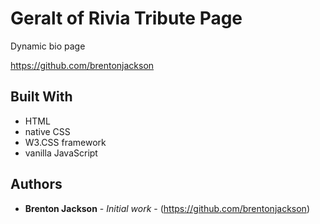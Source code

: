 # Geralt of Rivia Tribute Page

Dynamic bio page

https://github.com/brentonjackson


## Built With

* HTML
* native CSS
* W3.CSS framework
* vanilla JavaScript


## Authors

* **Brenton Jackson** - *Initial work* - (https://github.com/brentonjackson)

<!-- Read more about Geralt on his [Wiki](https://witcher.fandom.com/wiki/Geralt_of_Rivia) -->
